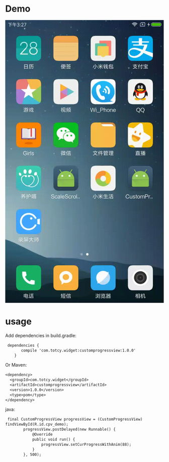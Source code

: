 # Demo
![image](/screenshot/cusprogress.gif)
# usage
Add dependencies in build.gradle:
```
 dependencies {
       compile 'com.totcy.widget:customprogressview:1.0.0'
    }
```
Or Maven:
```
<dependency>
  <groupId>com.totcy.widget</groupId>
  <artifactId>customprogressview</artifactId>
  <version>1.0.0</version>
  <type>pom</type>
</dependency>
```
java:
```
 final CustomProgressView progressView = (CustomProgressView) findViewById(R.id.cpv_demo);
        progressView.postDelayed(new Runnable() {
            @Override
            public void run() {
                progressView.setCurProgressWithAnim(88);
            }
        }, 500);
```